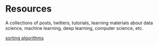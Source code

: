 # Resources
A collections of posts, twitters, tutorials, learning materials about data science, machine learning, deep learning, computer science, etc. 


[sorting algorithms](https://brilliant.org/wiki/sorting-algorithms/)
